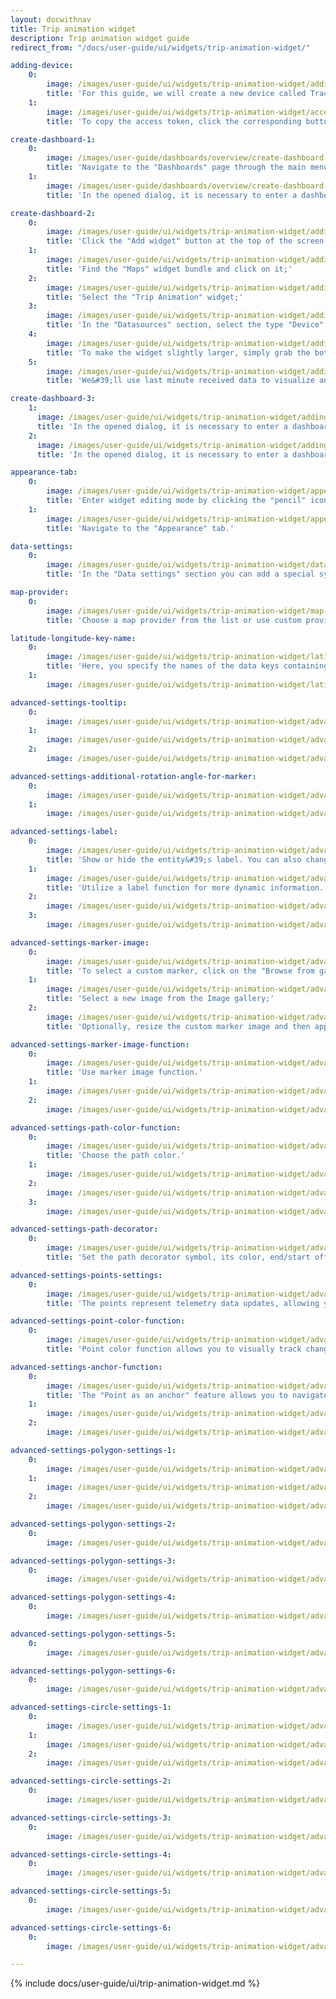 ```yaml
---
layout: docwithnav
title: Trip animation widget
description: Trip animation widget guide
redirect_from: "/docs/user-guide/ui/widgets/trip-animation-widget/"

adding-device:
    0:
        image: /images/user-guide/ui/widgets/trip-animation-widget/adding-device-1-ce.png
        title: 'For this guide, we will create a new device called Tracker1, which receives longitude, latitude, speed, circle radius, status, and polygon coordinates as telemetry using an emulator written in JavaScript.'
    1:
        image: /images/user-guide/ui/widgets/trip-animation-widget/access-token-1-ce.png
        title: 'To copy the access token, click the corresponding button in the device details.'

create-dashboard-1:
    0:
        image: /images/user-guide/dashboards/overview/create-dashboard-1-ce.png
        title: 'Navigate to the "Dashboards" page through the main menu on the left of the screen. Then, click the "+" sign in the upper right corner of the screen, and select "Create new dashboard" from the drop-down menu;'
    1:
        image: /images/user-guide/dashboards/overview/create-dashboard-2-ce.png
        title: 'In the opened dialog, it is necessary to enter a dashboard title, description is optional. Click "Add";'

create-dashboard-2:
    0:
        image: /images/user-guide/ui/widgets/trip-animation-widget/adding-widget-4-ce.png
        title: 'Click the "Add widget" button at the top of the screen or click the large "Add new widget" icon in the center of the screen (if this is your first widget on this dashboard);'
    1:
        image: /images/user-guide/ui/widgets/trip-animation-widget/adding-widget-5-ce.png
        title: 'Find the "Maps" widget bundle and click on it;'
    2:
        image: /images/user-guide/ui/widgets/trip-animation-widget/adding-widget-6-ce.png
        title: 'Select the "Trip Animation" widget;'
    3:
        image: /images/user-guide/ui/widgets/trip-animation-widget/adding-widget-7-ce.png
        title: 'In the "Datasources" section, select the type "Device" and specify the previously created device "Tracker1" as the data source. Add "latitude", "longitude", "speed", "status", "circleRadius", and "polygonCoordinates" as timeseries data keys;'
    4:
        image: /images/user-guide/ui/widgets/trip-animation-widget/adding-widget-8-ce.png
        title: 'To make the widget slightly larger, simply grab the bottom right corner and drag it. Click "Save" button in the upper right corner to save the dashboard;'
    5:
        image: /images/user-guide/ui/widgets/trip-animation-widget/adding-widget-9-ce.png
        title: 'We&#39;ll use last minute received data to visualize and change the aggregation function to "None" because we don’t need to guess possible data value for the next time period, we receive data in realtime without any errors;'

create-dashboard-3:
    1:
      image: /images/user-guide/ui/widgets/trip-animation-widget/adding-widget-10-ce.png
      title: 'In the opened dialog, it is necessary to enter a dashboard title, description is optional. Click "Add";'
    2:
      image: /images/user-guide/ui/widgets/trip-animation-widget/adding-widget-11-ce.png
      title: 'In the opened dialog, it is necessary to enter a dashboard title, description is optional. Click "Add";'

appearance-tab:
    0:
        image: /images/user-guide/ui/widgets/trip-animation-widget/appearance-tab-1-ce.png
        title: 'Enter widget editing mode by clicking the "pencil" icon in the upper right corner of the widget;'
    1:
        image: /images/user-guide/ui/widgets/trip-animation-widget/appearance-tab-2-ce.png
        title: 'Navigate to the "Appearance" tab.'

data-settings:
    0:
        image: /images/user-guide/ui/widgets/trip-animation-widget/data-settings-1-ce.png
        title: 'In the "Data settings" section you can add a special symbol that will be displayed next to the entity values. Additionally, you can set the number of digits to be displayed after the floating point number, and an alternative message when there is no data to display.'

map-provider:
    0:
        image: /images/user-guide/ui/widgets/trip-animation-widget/map-provider-settings-1-ce.png
        title: 'Choose a map provider from the list or use custom provider.'

latitude-longitude-key-name:
    0:
        image: /images/user-guide/ui/widgets/trip-animation-widget/latitude-longitude-key-name-1-ce.png
        title: 'Here, you specify the names of the data keys containing the coordinates of your entity. By default, these are "latitude" and "longitude". You also specify the normalization data step in milliseconds. By default, this value is set to 1000.'
    1:
        image: /images/user-guide/ui/widgets/trip-animation-widget/latitude-longitude-key-name-2-ce.png

advanced-settings-tooltip:
    0:
        image: /images/user-guide/ui/widgets/trip-animation-widget/advanced-settings-tooltip-1-ce.png
    1:
        image: /images/user-guide/ui/widgets/trip-animation-widget/advanced-settings-tooltip-2-ce.png
    2:
        image: /images/user-guide/ui/widgets/trip-animation-widget/advanced-settings-tooltip-3-ce.png

advanced-settings-additional-rotation-angle-for-marker:
    0:
        image: /images/user-guide/ui/widgets/trip-animation-widget/advanced-settings-additional-rotation-angle-for-marker-1-ce.png
    1:
        image: /images/user-guide/ui/widgets/trip-animation-widget/advanced-settings-additional-rotation-angle-for-marker-2-ce.png

advanced-settings-label:
    0:
        image: /images/user-guide/ui/widgets/trip-animation-widget/advanced-settings-label-1-ce.png
        title: 'Show or hide the entity&#39;s label. You can also change the label text.'
    1:
        image: /images/user-guide/ui/widgets/trip-animation-widget/advanced-settings-label-2-ce.png
        title: 'Utilize a label function for more dynamic information.'
    2:
        image: /images/user-guide/ui/widgets/trip-animation-widget/advanced-settings-label-3-ce.png
    3:
        image: /images/user-guide/ui/widgets/trip-animation-widget/advanced-settings-label-4-ce.png

advanced-settings-marker-image:
    0:
        image: /images/user-guide/ui/widgets/trip-animation-widget/advanced-settings-marker-image-1-ce.png
        title: 'To select a custom marker, click on the "Browse from gallery" field in the "Custom marker image" section;'
    1:
        image: /images/user-guide/ui/widgets/trip-animation-widget/advanced-settings-marker-image-2-ce.png
        title: 'Select a new image from the Image gallery;'
    2:
        image: /images/user-guide/ui/widgets/trip-animation-widget/advanced-settings-marker-image-3-ce.png
        title: 'Optionally, resize the custom marker image and then apply the changes.'

advanced-settings-marker-image-function:
    0:
        image: /images/user-guide/ui/widgets/trip-animation-widget/advanced-settings-marker-image-4-ce.png
        title: 'Use marker image function.'
    1:
        image: /images/user-guide/ui/widgets/trip-animation-widget/advanced-settings-marker-image-5-ce.png
    2:
        image: /images/user-guide/ui/widgets/trip-animation-widget/advanced-settings-marker-image-6-ce.png

advanced-settings-path-color-function:
    0:
        image: /images/user-guide/ui/widgets/trip-animation-widget/advanced-settings-path-color-function-1-ce.png
        title: 'Choose the path color.'
    1:
        image: /images/user-guide/ui/widgets/trip-animation-widget/advanced-settings-path-color-function-2-ce.png
    2:
        image: /images/user-guide/ui/widgets/trip-animation-widget/advanced-settings-path-color-function-3-ce.png
    3:
        image: /images/user-guide/ui/widgets/trip-animation-widget/advanced-settings-path-color-function-4-ce.png

advanced-settings-path-decorator:
    0:
        image: /images/user-guide/ui/widgets/trip-animation-widget/advanced-settings-path-decorator-1-ce.png
        title: 'Set the path decorator symbol, its color, end/start offset, repeatability, and size in pixels.'

advanced-settings-points-settings:
    0:
        image: /images/user-guide/ui/widgets/trip-animation-widget/advanced-settings-points-settings-1-ce.png
        title: 'The points represent telemetry data updates, allowing you to check each one individually. You have the option to specify the color and size (in pixels) of the points to match your preferences or use a color point function.'

advanced-settings-point-color-function:
    0:
        image: /images/user-guide/ui/widgets/trip-animation-widget/advanced-settings-point-color-function-1-ce.png
        title: 'Point color function allows you to visually track changes in data based on incoming telemetry from your entity.'

advanced-settings-anchor-function:
    0:
        image: /images/user-guide/ui/widgets/trip-animation-widget/advanced-settings-anchor-function-1-ce.png
        title: 'The "Point as an anchor" feature allows you to navigate through data points based on a condition specified in the function. This makes it easier to sift through information according to specific criteria.'
    1:
        image: /images/user-guide/ui/widgets/trip-animation-widget/advanced-settings-anchor-function-2-ce.png
    2:
        image: /images/user-guide/ui/widgets/trip-animation-widget/advanced-settings-anchor-function-3-ce.png

advanced-settings-polygon-settings-1:
    0:
        image: /images/user-guide/ui/widgets/trip-animation-widget/advanced-settings-polygon-settings-1-ce.png
    1:
        image: /images/user-guide/ui/widgets/trip-animation-widget/advanced-settings-polygon-settings-2-ce.png
    2:
        image: /images/user-guide/ui/widgets/trip-animation-widget/advanced-settings-polygon-settings-3-ce.png

advanced-settings-polygon-settings-2:
    0:
        image: /images/user-guide/ui/widgets/trip-animation-widget/advanced-settings-polygon-settings-4-ce.png

advanced-settings-polygon-settings-3:
    0:
        image: /images/user-guide/ui/widgets/trip-animation-widget/advanced-settings-polygon-settings-5-ce.png

advanced-settings-polygon-settings-4:
    0:
        image: /images/user-guide/ui/widgets/trip-animation-widget/advanced-settings-polygon-settings-6-ce.png

advanced-settings-polygon-settings-5:
    0:
        image: /images/user-guide/ui/widgets/trip-animation-widget/advanced-settings-polygon-settings-7-ce.png

advanced-settings-polygon-settings-6:
    0:
        image: /images/user-guide/ui/widgets/trip-animation-widget/advanced-settings-polygon-settings-8-ce.png

advanced-settings-circle-settings-1:
    0:
        image: /images/user-guide/ui/widgets/trip-animation-widget/advanced-settings-circle-settings-1-ce.png
    1:
        image: /images/user-guide/ui/widgets/trip-animation-widget/advanced-settings-circle-settings-2-ce.png
    2:
        image: /images/user-guide/ui/widgets/trip-animation-widget/advanced-settings-circle-settings-3-ce.png

advanced-settings-circle-settings-2:
    0:
        image: /images/user-guide/ui/widgets/trip-animation-widget/advanced-settings-circle-settings-4-ce.png

advanced-settings-circle-settings-3:
    0:
        image: /images/user-guide/ui/widgets/trip-animation-widget/advanced-settings-circle-settings-5-ce.png

advanced-settings-circle-settings-4:
    0:
        image: /images/user-guide/ui/widgets/trip-animation-widget/advanced-settings-circle-settings-6-ce.png

advanced-settings-circle-settings-5:
    0:
        image: /images/user-guide/ui/widgets/trip-animation-widget/advanced-settings-circle-settings-7-ce.png

advanced-settings-circle-settings-6:
    0:
        image: /images/user-guide/ui/widgets/trip-animation-widget/advanced-settings-circle-settings-8-ce.png

---
```


{% include docs/user-guide/ui/trip-animation-widget.md %}
